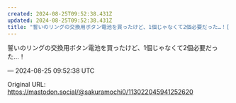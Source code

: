 ```yaml
---
created: 2024-08-25T09:52:38.431Z
updated: 2024-08-25T09:52:38.431Z
title: "誓いのリングの交換用ボタン電池を買ったけど、1個じゃなくて2個必要だった…！[...]"
---
```


<p>誓いのリングの交換用ボタン電池を買ったけど、1個じゃなくて2個必要だった…！</p>

&mdash; 2024-08-25 09:52:38 UTC

Original URL: https://mastodon.social/@sakuramochi0/113022045941252620
